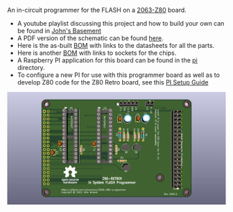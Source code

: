 An in-circuit programmer for the FLASH on a [2063-Z80](https://github.com/johnwinans/2063-Z80) board.


* A youtube playlist discussing this project and how to build your own can be found in [John's Basement](https://www.youtube.com/watch?v=oekucjDcNbA&list=PL3by7evD3F51Cf9QnsAEdgSQ4cz7HQZX5)
* A PDF version of the schematic can be found [here](2065-Z80-programmer.pdf).
* Here is the as-built [BOM](2065-Z80-programmer.md) with links to the datasheets for all the parts.
* Here is another [BOM](2065-Z80-programmer-sockets.md) with links to sockets for the chips.
* A Raspberry PI application for this board can be found in the [pi](pi) directory.
* To configure a new PI for use with this programmer board as well as to develop Z80 code 
for the Z80 Retro board, see this [PI Setup Guide](https://github.com/johnwinans/raspberry-pi-install)

![PC Board Image](2065-Z80-programmer.jpg "ICE FLASH Programmer for 2063-Z80")
